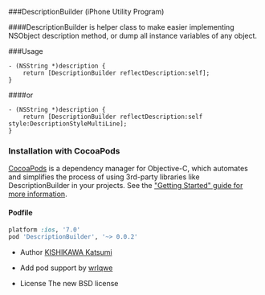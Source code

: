 
###DescriptionBuilder (iPhone Utility Program)

####DescriptionBuilder is helper class to make easier implementing NSObject description method, or dump all instance variables of any object. 

###Usage
```
- (NSString *)description {
    return [DescriptionBuilder reflectDescription:self];
}
```
####or
```
- (NSString *)description {
    return [DescriptionBuilder reflectDescription:self style:DescriptionStyleMultiLine];
}
```
### Installation with CocoaPods

[CocoaPods](http://cocoapods.org) is a dependency manager for Objective-C, which automates and simplifies the process of using 3rd-party libraries like DescriptionBuilder in your projects. See the ["Getting Started" guide for more information](https://github.com/AFNetworking/AFNetworking/wiki/Getting-Started-with-AFNetworking).

#### Podfile

```ruby
platform :ios, '7.0'
pod 'DescriptionBuilder', '~> 0.0.2'
```
* Author [KISHIKAWA Katsumi](http://d.hatena.ne.jp/KishikawaKatsumi/)

* Add pod support by [wrlqwe](https://www.github.com/wrlqwe)
* License
The new BSD license